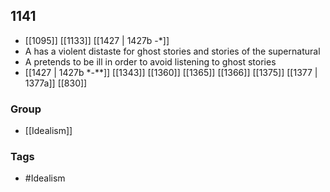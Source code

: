 ## 1141
- [[1095]] [[1133]] [[1427 | 1427b -*]] 
- A has a violent distaste for ghost stories and stories of the supernatural
- A pretends to be ill in order to avoid listening to ghost stories
- [[1427 | 1427b *-**]] [[1343]] [[1360]] [[1365]] [[1366]] [[1375]] [[1377 | 1377a]] [[830]] 


### Group
- [[Idealism]]

### Tags
- #Idealism


